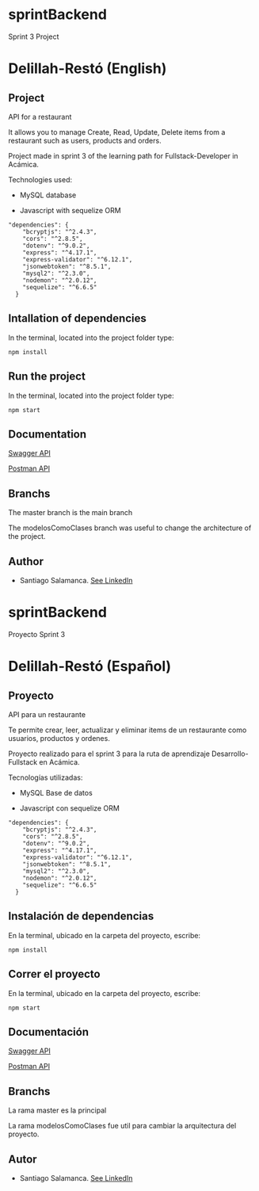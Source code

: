 # sprintBackend

Sprint 3 Project

# Delillah-Restó (English)


## Project

API for a restaurant

It allows you to manage Create, Read, Update, Delete items from a restaurant such as users, products and orders.

Project made in sprint 3 of the learning path for Fullstack-Developer in Acámica.

Technologies used:

* MySQL database

* Javascript with sequelize ORM

```
"dependencies": {
    "bcryptjs": "^2.4.3",
    "cors": "^2.8.5",
    "dotenv": "^9.0.2",
    "express": "^4.17.1",
    "express-validator": "^6.12.1",
    "jsonwebtoken": "^8.5.1",
    "mysql2": "^2.3.0",
    "nodemon": "^2.0.12",
    "sequelize": "^6.6.5"
  }
```
## Intallation of dependencies
In the terminal, located into the project folder type:


```
npm install 
```

## Run the project

In the terminal, located into the project folder type:

```
npm start
```


## Documentation
[Swagger API](https://app.swaggerhub.com/apis/Salacodigo/Delillah-Acamica-API/1.0.0)

[Postman API](https://documenter.getpostman.com/view/13934848/UVC3j7rt)


## Branchs

The master branch is the main branch

The modelosComoClases branch was useful to change the architecture of the project.


## Author

* Santiago Salamanca. [See LinkedIn](https://www.linkedin.com/in/santiagosalamancadev
)




# sprintBackend

Proyecto Sprint 3

# Delillah-Restó (Español)

## Proyecto

API para un restaurante

Te permite crear, leer, actualizar y eliminar items de un restaurante como usuarios, productos y ordenes.

Proyecto realizado para el sprint 3 para la ruta de aprendizaje Desarrollo-Fullstack en Acámica.

Tecnologías utilizadas:

* MySQL Base de datos

* Javascript con sequelize ORM

```
"dependencies": {
    "bcryptjs": "^2.4.3",
    "cors": "^2.8.5",
    "dotenv": "^9.0.2",
    "express": "^4.17.1",
    "express-validator": "^6.12.1",
    "jsonwebtoken": "^8.5.1",
    "mysql2": "^2.3.0",
    "nodemon": "^2.0.12",
    "sequelize": "^6.6.5"
  }
```
## Instalación de dependencias
En la terminal, ubicado en la carpeta del proyecto, escribe:

```
npm install 
```

## Correr el proyecto

En la terminal, ubicado en la carpeta del proyecto, escribe:

```
npm start
```


## Documentación
[Swagger API](https://app.swaggerhub.com/apis/Salacodigo/Delillah-Acamica-API/1.0.0)

[Postman API](https://documenter.getpostman.com/view/13934848/UVC3j7rt)


## Branchs
La rama master es la principal

La rama modelosComoClases fue util para cambiar la arquitectura del proyecto.

## Autor

* Santiago Salamanca. [See LinkedIn](https://www.linkedin.com/in/santiagosalamancadev
)

